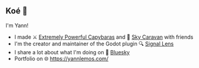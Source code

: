 ## Koé 👋
I'm Yann!

 - I made ⚔️ [Extremely Powerful Capybaras](https://store.steampowered.com/app/2089980/Extremely_Powerful_Capybaras/) and 🚀 [Sky Caravan](https://store.steampowered.com/app/1792270/Sky_Caravan/) with friends
 - I'm the creator and maintainer of the Godot plugin 🔍 [Signal Lens](https://godotengine.org/asset-library/asset/3620)
 - I share a lot about what I'm doing on 💙 [Bluesky](https://bsky.app/profile/yann-lemos.bsky.social)
 - Portfolio on 🌐 https://yannlemos.com/
